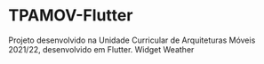 # TPAMOV-Flutter


Projeto desenvolvido na Unidade Curricular de Arquiteturas Móveis 2021/22, desenvolvido em Flutter.
Widget Weather
